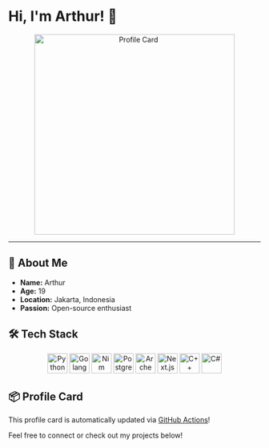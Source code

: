 # Hi, I'm Arthur! 👋

<p align="center">
  <img src="https://raw.githubusercontent.com/ohmyarthur/ohmyarthur/main/profile-card.svg" alt="Profile Card" width="400"/>
</p>

---

## 🐾 About Me

- **Name:** Arthur
- **Age:** 19
- **Location:** Jakarta, Indonesia
- **Passion:** Open-source enthusiast

## 🛠️ Tech Stack
<p align="center">
  <img src="https://cdn.jsdelivr.net/gh/devicons/devicon/icons/python/python-original.svg" alt="Python" width="40"/>
  <img src="https://cdn.jsdelivr.net/gh/devicons/devicon/icons/go/go-original.svg" alt="Golang" width="40"/>
  <img src="https://cdn.jsdelivr.net/gh/devicons/devicon/icons/nim/nim-original.svg" alt="Nim" width="40"/>
  <img src="https://cdn.jsdelivr.net/gh/devicons/devicon/icons/postgresql/postgresql-original.svg" alt="PostgreSQL" width="40"/>
  <img src="https://raw.githubusercontent.com/ohmyarthur/ohmyarthur/main/archemysql-icon.svg" alt="ArchemySQL" width="40"/>
  <img src="https://cdn.jsdelivr.net/gh/devicons/devicon/icons/nextjs/nextjs-original.svg" alt="Next.js" width="40"/>
  <img src="https://cdn.jsdelivr.net/gh/devicons/devicon/icons/cplusplus/cplusplus-original.svg" alt="C++" width="40"/>
  <img src="https://cdn.jsdelivr.net/gh/devicons/devicon/icons/csharp/csharp-original.svg" alt="C#" width="40"/>
</p>


## 📦 Profile Card
This profile card is automatically updated via [GitHub Actions](.github/workflows/profile-card.yml)!

Feel free to connect or check out my projects below!
